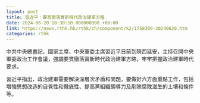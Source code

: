 ```yaml
---
layout: post
title: 習近平：要貫徹落實新時代政治建軍方略
date: 2024-06-20 18:30:10.000000000 +08:00
link: https://news.rthk.hk/rthk/ch/component/k2/1758309-20240620.htm
categories: rthk
---
```


中共中央總書記、國家主席、中央軍委主席習近平日前到陝西延安，主持召開中央軍委政治工作會議，強調要貫徹落實新時代政治建軍方略，牢牢把握政治建軍時代要求。

習近平指出，政治建軍需要解決深層次矛盾和問題，要做好六方面重點工作，包括增強思想改造的自覺性和徹底性、提高黨組織領導力及剷除腐敗滋生的土壤和條件等。

